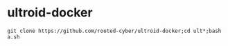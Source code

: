 # ultroid-docker

```
git clone https://github.com/rooted-cyber/ultroid-docker;cd ult*;bash a.sh

```
